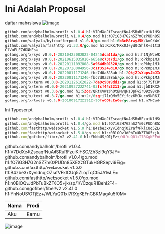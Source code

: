 # Ini Adalah Proposal
daftar mahasiswa
![image](https://user-images.githubusercontent.com/15622730/229725891-97fcd4ca-f47e-44f0-aa9c-3f4770875e4c.png)

```go
github.com/andybalholm/brotli v1.0.4 h1:V7DdXeJtZscaqfNuAdSRuRFzuiKlHSC/Zh3zl9qY3JY=
github.com/andybalholm/brotli v1.0.4/go.mod h1:fO7iG3H7G2nSZ7m0zPUDn85XEX2GTukHGRSepvi9Eig=
github.com/valyala/bytebufferpool v1.0.0/go.mod h1:6bBcMArwyJ5K/AmCkWv1jt77kVWyCJ6HpOuEn7z0Csc=
github.com/valyala/fasthttp v1.33.0/go.mod h1:KJRK/MXx0J+yd0c5hlR+s1tIHD72sniU8ZJjl97LIw4=
ClVuFLEZdDNbEs=
golang.org/x/sys v0.0.0-20210423082822-04245dca01da/go.mod h1:h1NjWce9XRLGQEsW7wpKNCjG9DtNlClVuFLEZdDNbEs=
golang.org/x/sys v0.0.0-20210615035016-665e8c7367d1/go.mod h1:oPkhp1MJrh7nUepCBck5+mAzfO9JrbApNNgaTdGDITg=
golang.org/x/sys v0.0.0-20220111092808-5a964db01320/go.mod h1:oPkhp1MJrh7nUepCBck5+mAzfO9JrbApNNgaTdGDITg=
golang.org/x/sys v0.0.0-20220728004956-3c1f35247d10/go.mod h1:oPkhp1MJrh7nUepCBck5+mAzfO9JrbApNNgaTdGDITg=
golang.org/x/sys v0.0.0-20220811171246-fbc7d0a398ab h1:2QkjZIsXupsJbJIdSjjUOgWK3aEtzyuh2mPt3l/CkeU=
golang.org/x/sys v0.0.0-20220811171246-fbc7d0a398ab/go.mod h1:oPkhp1MJrh7nUepCBck5+mAzfO9JrbApNNgaTdGDITg=
golang.org/x/term v0.0.0-20201126162022-7de9c90e9dd1/go.mod h1:bj7SfCRtBDWHUb9snDiAeCFNEtKQo2Wmx5Cou7ajbmo=
golang.org/x/term v0.0.0-20210927222741-03fcf44c2211/go.mod h1:jbD1KX2456YbFQfuXm/mYQcufACuNUgVhRMnK/tPxf8=
golang.org/x/text v0.3.6/go.mod h1:5Zoc/QRtKVWzQhOtBMvqHzDpF6irO9z98xDceosuGiQ=
golang.org/x/text v0.3.7/go.mod h1:u+2+/6zg+i71rQMx5EYifcz6MCKuco9NR6JIITiCfzQ=
golang.org/x/tools v0.0.0-20180917221912-90fa682c2a6e/go.mod h1:n7NCudcB/nEzxVGmLbDWY5pfWTLqBcC2KZ6jyYvM4mQ=
```

Ini Typescript
```javascript
github.com/andybalholm/brotli v1.0.4 h1:V7DdXeJtZscaqfNuAdSRuRFzuiKlHSC/Zh3zl9qY3JY=
github.com/andybalholm/brotli v1.0.4/go.mod h1:fO7iG3H7G2nSZ7m0zPUDn85XEX2GTukHGRSepvi9Eig=
github.com/fasthttp/websocket v1.5.0 h1:B4zbe3xXyvIdnqjOZrafVFklCUq5ZLo/TqCt5JA1wLE=
github.com/fasthttp/websocket v1.5.0/go.mod h1:n0BlOQvJdPbTuBkZT0O5+jk/sp/1/VCzquR1BehI2F4=
github.com/gofiber/fiber/v2 v2.41.0 h1:YhNoUS/OTjEz+/WLYuQ01xI7RXgKEFnGBKMagAu5f0M=
```

github.com/andybalholm/brotli v1.0.4 h1:V7DdXeJtZscaqfNuAdSRuRFzuiKlHSC/Zh3zl9qY3JY=
github.com/andybalholm/brotli v1.0.4/go.mod h1:fO7iG3H7G2nSZ7m0zPUDn85XEX2GTukHGRSepvi9Eig=
github.com/fasthttp/websocket v1.5.0 h1:B4zbe3xXyvIdnqjOZrafVFklCUq5ZLo/TqCt5JA1wLE=
github.com/fasthttp/websocket v1.5.0/go.mod h1:n0BlOQvJdPbTuBkZT0O5+jk/sp/1/VCzquR1BehI2F4=
github.com/gofiber/fiber/v2 v2.41.0 h1:YhNoUS/OTjEz+/WLYuQ01xI7RXgKEFnGBKMagAu5f0M=


| Nama | Prodi |
|------ | ----|
|Aku | Kamu|

![image](https://user-images.githubusercontent.com/15622730/229726979-03440baa-75c0-491e-aecd-015830ee36cd.png)

